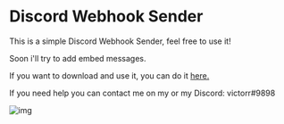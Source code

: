 # Discord Webhook Sender
This is a simple Discord Webhook Sender, feel free to use it!

Soon i'll try to add embed messages.

If you want to download and use it, you can do it [here.](https://github.com/VictorrPY/Discord-Webhook-Sender/releases/tag/v1.1)

If you need help you can contact me on my or my Discord: victorr#9898

![img](https://i.imgur.com/ncWzueT.png)
